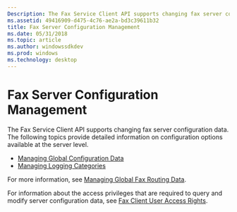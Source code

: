 ```yaml
---
Description: The Fax Service Client API supports changing fax server configuration data.
ms.assetid: 49416909-d475-4c76-ae2a-bd3c39611b32
title: Fax Server Configuration Management
ms.date: 05/31/2018
ms.topic: article
ms.author: windowssdkdev
ms.prod: windows
ms.technology: desktop
---
```


# Fax Server Configuration Management

The Fax Service Client API supports changing fax server configuration data. The following topics provide detailed information on configuration options available at the server level.

-   [Managing Global Configuration Data](-mfax-managing-global-configuration-data.md)
-   [Managing Logging Categories](-mfax-managing-logging-categories.md)

For more information, see [Managing Global Fax Routing Data](-mfax-managing-global-fax-routing-data.md).

For information about the access privileges that are required to query and modify server configuration data, see [Fax Client User Access Rights](-mfax-fax-client-user-access-rights.md).

 

 



